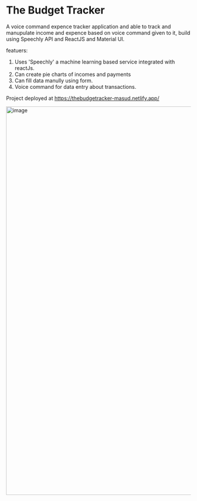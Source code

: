 # The Budget Tracker
A voice command expence tracker application and able to track and manupulate income and expence based on voice command given to it, build using Speechly API and ReactJS and Material UI.

featuers:
1. Uses 'Speechly' a machine learning based service integrated with reactJs.
2. Can create pie charts of incomes and payments
3. Can fill data manully using form.
4. Voice command for data entry about transactions.

Project deployed at https://thebudgetracker-masud.netlify.app/

<img width="1057" alt="image" src="https://user-images.githubusercontent.com/65458743/189540685-855d54b1-108e-4aa7-9db2-652eb7a6d30f.png">
